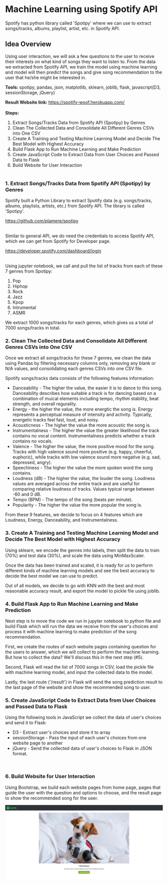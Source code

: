 # Machine Learning using Spotify API

Spotify has python library called 'Spotipy' where we can use to extract songs/tracks, albums, playlist, artist, etc. in Spotify API.
<br>

## Idea Overview

Using user interaction, we will ask a few questions to the user to receive their interests on what kind of songs they want to listen to. From the data we extracted from Spotify API, we train the model using machine learning and model will then predict the songs and give song recommendation to the user that he/she might be interested in.

<b>Tools: </b> spotipy, pandas, json, matplotlib, sklearn, joblib, flask, javascript(D3, sessionStorage, jQuery)

<b>Result Website link: </b> https://spotify-woof.herokuapp.com/
<br><br>
<b> Steps: </b>
1. Extract Songs/Tracks Data from Spotify API (Spotipy) by Genres
2. Clean The Collected Data and Consolidate All Different Genres CSVs into One CSV
3. Create A Training and Testing Machine Learning Model and Decide The Best Model with Highest Accuracy
4. Build Flask App to Run Machine Learning and Make Prediction
5. Create JavaScript Code to Extract Data from User Choices and Passed Data to Flask
6. Build Website for User Interaction
<br><br>

### 1. Extract Songs/Tracks Data from Spotify API (Spotipy) by Genres

Spotify built a Python Library to extract Spotify data (e.g. songs/tracks, albums, playlists, artists, etc.) from Spotify API. The library is called 'Spotipy'. 

https://github.com/plamere/spotipy
<br><br>

Similar to general API, we do need the credentials to access Spotify API, which we can get from Spotify for Developer page.

https://developer.spotify.com/dashboard/login
<br><br>

Using jupyter notebook, we call and pull the list of tracks from each of these 7 genres from Spotipy:
1. Pop
2. Hiphop
3. Rock
4. Jazz
5. Kpop
6. Intrumental
7. ASMR

We extract 1000 songs/tracks for each genres, which gives us a total of 7000 songs/tracks in total.
<br>
### 2. Clean The Collected Data and Consolidate All Different Genres CSVs into One CSV

Once we extract all songs/tracks for these 7 genres, we clean the data using Pandas by filtering necessary columns only, removing any blank or N/A values, and consolidating each genres CSVs into one CSV file.

Spotify songs/tracks data consists of the following features information:
- Danceability - The higher the value, the easier it is to dance to this song. Danceability describes how suitable a track is for dancing based on a combination of muical elements including tempo, rhythm stability, beat strength, and overall regurality.
- Energy - the higher the value, the more energtic the song is. Energy represents a perceptual measure of intensity and activity. Typically, energetic tracks feel fast, loud, and noisy.
- Acousticness - The higher the value the more acoustic the song is.
- Instrumentalness - The higher the value the greater likelihood the track contains no vocal content. Instrumentalness predicts whether a track contains no vocals.
- Valence - The higher the value, the more positive mood for the song. Tracks with high valence sound more positive (e.g. happy, cheerful, euphoric), while tracks with low valence sound more negative (e.g. sad, depressed, angry).
- Speechiness - The higher the value the more spoken word the song contains.
- Loudness (dB) - The higher the value, the louder the song. Loudness values are averaged across the entire track and are useful for comparing relative loudness of tracks. Values typical range between -60 and 0 dB.
- Tempo (BPM) - The tempo of the song (beats per minute).
- Popularity - The higher the value the more popular the song is.

From these 9 features, we decide to focus on 4 features which are Loudness, Energy, Danceability, and Instrumentalness.
<br>
### 3. Create A Training and Testing Machine Learning Model and Decide The Best Model with Highest Accuracy

Using sklearn, we encode the genres into labels, then split the data to train (70%) and test data (30%), and scale the data using MinMaxScaler. 

Once the data has been trained and scaled, it is ready for us to perform different kinds of machine learning models and see the best accuracy to decide the best model we can use to predict.

Out of all models, we decide to go with KNN with the best and most reasonable accuracy result, and export the model to pickle file using joblib.
<br>
### 4. Build Flask App to Run Machine Learning and Make Prediction

Next step is to move the code we run in jupyter notebook to python file and build Flask which will run the data we receive from the user's choices and process it with machine learning to make prediction of the song recommendation.

First, we create the routes of each website pages containing question for the users to answer, which we will collect to perform the machine learning. But how to collect the data? We'll discuss this in the next step (#5).

Second, Flask will read the list of 7000 songs in CSV, load the pickle file with machine learning model, and input the collected data to the model.

Lastly, the last route ('/result') in Flask will send the song prediction result to the last page of the website and show the recommended song to user.
<br>

### 5. Create JavaScript Code to Extract Data from User Choices and Passed Data to Flask

Using the following tools in JavaScript we collect the data of user's choices and send it to Flask:
- D3 - Extract user's choices and store it to array
- sessionStorage - Pass the input of each user's choices from one website page to another
- jQuery - Send the collected data of user's choices to Flask in JSON format.
<br>

### 6. Build Website for User Interaction

Using Bootstrap, we build each website pages from home page, pages that guide the user with the question and options to choose, and the result page to show the recommended song for the user.

![SpotifyWoof_Homepage](screenshots/spotify_website_homepage.png)



